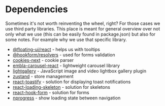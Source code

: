# Dependencies

Sometimes it's not worth reinventing the wheel, right? For those cases we use third party libraries. This place is meant for general overview over not only what we use (this can be easily found in package.json) but also for some notes. For example why we use that specific library.

-   [@floating-ui/react](https://floating-ui.com/docs/react) - helps us with tooltips
-   [@hookform/resolvers](https://www.npmjs.com/package/@hookform/resolvers) - used for forms validation
-   [cookies-next](https://www.npmjs.com/package/cookies-next) - cookie parser
-   [embla-carousel-react](https://www.embla-carousel.com/) - lightweight carousel library
-   [lightgallery](https://www.lightgalleryjs.com/) - JavaScript image and video lightbox gallery plugin
-   [zustand](https://github.com/pmndrs/zustand) - store management
-   [react-toastify](https://fkhadra.github.io/react-toastify/introduction) - solution for displaying toast notifications
-   [react-loading-skeleton](https://github.com/dvtng/react-loading-skeleton) - solution for skeletons
-   [react-hook-form](https://github.com/dvtng/react-loading-skeleton) - solution for forms
-   [nprogress](https://www.npmjs.com/package/nprogress) - show loading state between navigation
